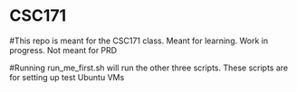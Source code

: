 # CSC171

#This repo is meant for the CSC171 class. Meant for learning. Work in progress. Not meant for PRD

#Running run_me_first.sh will run the other three scripts. These scripts are for setting up test Ubuntu VMs
